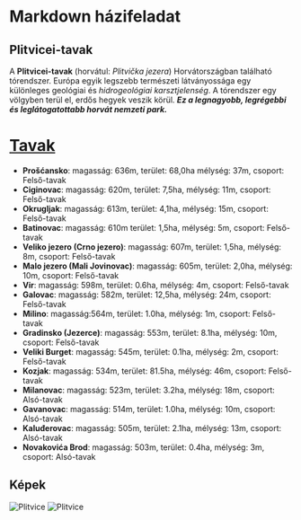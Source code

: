 Markdown házifeladat
====================

Plitvicei-tavak
---------------

A **Plitvicei-tavak** (horvátul: *Plitvička jezera*) Horvátországban található 
tórendszer. Európa egyik legszebb természeti látványossága egy különleges 
geológiai és _hidrogeológiai karsztjelenség_. A tórendszer egy völgyben 
terül el, erdős hegyek veszik körül. ***Ez a legnagyobb, legrégebbi és 
leglátogatottabb horvát nemzeti park.***

# [Tavak](https://hu.wikipedia.org/wiki/Plitvicei-tavak#A_tavak)

* __Prošćansko__: magasság: 636m, terület: 68,0ha mélység: 37m, csoport: Felső-tavak
* __Ciginovac__: magasság: 620m, terület: 7,5ha, mélység: 11m, csoport: Felső-tavak
* __Okrugljak__: magasság: 613m, terület: 4,1ha, mélység: 15m, csoport: Felső-tavak
* __Batinovac__: magasság: 610m	terület: 1,5ha,	mélység: 5m, csoport: Felső-tavak
* __Veliko jezero (Crno jezero)__: magasság: 607m, terület: 1,5ha, mélység: 8m, csoport: Felső-tavak
* __Malo jezero (Mali Jovinovac)__:	magasság: 605m,	terület: 2,0ha, mélység: 10m, csoport: Felső-tavak
* __Vir__: magasság: 598m, terület:	0.6ha, mélység:	4m, csoport: Felső-tavak
* __Galovac__: magasság: 582m, terület:	12,5ha,	mélység: 24m, csoport: Felső-tavak
* __Milino__: magasság:564m, terület: 1.0ha, mélység: 1m, csoport: Felső-tavak
* __Gradinsko (Jezerce)__: magasság: 553m, terület:	8.1ha, mélység:	10m, csoport: Felső-tavak
* __Veliki Burget__: magasság: 545m, terület: 0.1ha, mélység: 2m, csoport: Felső-tavak
* __Kozjak__: magasság: 534m, terület: 81.5ha, mélység: 46m, csoport: Felső-tavak
* __Milanovac__: magasság: 523m, terület: 3.2ha, mélység: 18m, csoport: Alsó-tavak
* __Gavanovac__: magasság: 514m, terület: 1.0ha, mélység: 10m, csoport:	Alsó-tavak
* __Kaluđerovac__: magasság: 505m, terület:	2.1ha, mélység:	13m, csoport: Alsó-tavak
* __Novakovića Brod__: magasság: 503m, terület:	0.4ha, mélység:	3m, csoport: Alsó-tavak

Képek
------
![Plitvice](https://utazom.com/sites/default/files/u15/images/chobe%20nemzeti%20park/plitvice-7.jpg "Plitvice")
![Plitvice](https://trekhunt.com/hu/content/images/2020/11/plitvicei-tavak-horvatorszag.webp "Plitvice")
